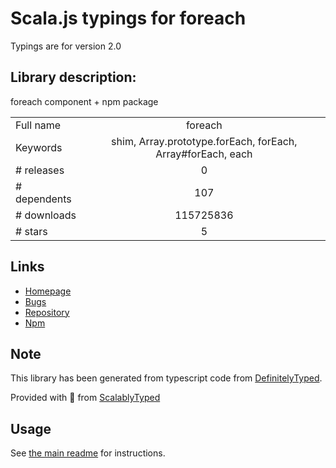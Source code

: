 
# Scala.js typings for foreach

Typings are for version 2.0

## Library description:
foreach component + npm package

|                    |                 |
| ------------------ | :-------------: |
| Full name          | foreach |
| Keywords           | shim, Array.prototype.forEach, forEach, Array#forEach, each |
| # releases         | 0 |
| # dependents       | 107 |
| # downloads        | 115725836 |
| # stars            | 5 |

## Links
- [Homepage](https://github.com/manuelstofer/foreach)
- [Bugs](https://github.com/manuelstofer/foreach/issues)
- [Repository](https://github.com/manuelstofer/foreach)
- [Npm](https://www.npmjs.com/package/foreach)
    


## Note
This library has been generated from typescript code from [DefinitelyTyped](https://definitelytyped.org).

Provided with :purple_heart: from [ScalablyTyped](https://github.com/oyvindberg/ScalablyTyped)

## Usage
See [the main readme](../../readme.md) for instructions.


